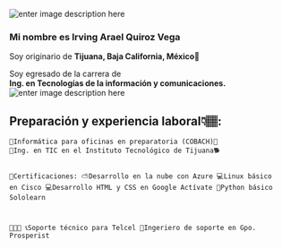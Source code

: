 <p><img src="https://i.gifer.com/origin/bd/bdb5f1d6e74ef29733053fd1ff52f2e2_w200.gif" alt="enter image description here"></p>
<h3 id="mi-nombre-es-irving-quiroz">Mi nombre es <strong>Irving Arael Quiroz Vega</strong></h3>
<p>Soy originario de <strong>Tijuana, Baja California, México</strong>🌮</p>
<p>Soy egresado de la carrera de<br>
<strong>Ing. en Tecnologías de la información y comunicaciones.</strong><br>
<img src="https://thumbs.gfycat.com/IndelibleFlawedAfricangroundhornbill-size_restricted.gif" alt="enter image description here"></p>
<h2 id="preparación-y-experiencia-laboral👇🏽">Preparación y experiencia laboral👇🏽:</h2>
<pre><code>🏫Informática para oficinas en preparatoria (COBACH)🐯
🏫Ing. en TIC en el Instituto Tecnológico de Tijuana🐕

📃Certificaciones:
⛅Desarrollo en la nube con Azure
💻Linux básico en Cisco
💻Desarrollo HTML y CSS en Google Actívate
🐍Python básico Sololearn

👷👇🏽
📞Soporte técnico para Telcel
🔧Ingeriero de soporte en Gpo. Prosperist
</code></pre>

